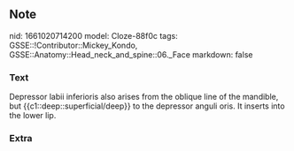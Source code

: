 ## Note
nid: 1661020714200
model: Cloze-88f0c
tags: GSSE::!Contributor::Mickey_Kondo, GSSE::Anatomy::Head_neck_and_spine::06._Face
markdown: false

### Text
Depressor labii inferioris also arises from the oblique line of the mandible, but {{c1::deep::superficial/deep}} to the depressor anguli oris. It inserts into the lower lip.

### Extra

